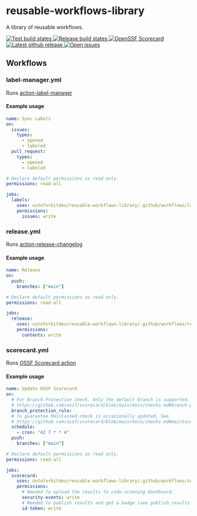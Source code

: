# reusable-workflows-library

A library of reusable workflows.

<p>
  <a href="https://github.com/outoforbitdev/reusable-workflows-library/actions?query=workflow%3ATest+branch%3Amaster">
    <img alt="Test build states" src="https://github.com/outoforbitdev/reusable-workflows-library/workflows/Test/badge.svg">
  </a>
  <a href="https://github.com/outoforbitdev/reusable-workflows-library/actions?query=workflow%3ATest+branch%3Amaster">
    <img alt="Release build states" src="https://github.com/outoforbitdev/reusable-workflows-library/workflows/NPM Publish/badge.svg">
  </a>
  <a href="https://securityscorecards.dev/viewer/?uri=github.com/outoforbitdev/reusable-workflows-library">
    <img alt="OpenSSF Scorecard" src="https://api.securityscorecards.dev/projects/github.com/outoforbitdev/reusable-workflows-library/badge">
  </a>
  <a href="https://github.com/outoforbitdev/reusable-workflows-library/releases/latest">
    <img alt="Latest github release" src="https://img.shields.io/github/v/release/outoforbitdev/reusable-workflows-library?logo=github">
  </a>
  <a href="https://github.com/outoforbitdev/reusable-workflows-library/issues">
    <img alt="Open issues" src="https://img.shields.io/github/issues/outoforbitdev/reusable-workflows-library?logo=github">
  </a>
</p>

## Workflows

### label-manager.yml

Runs [action-label-manager](https://github.com/outoforbitdev/action-label-manager)

#### Example usage

```yml
name: Sync Labels
on:
  issues: 
    types:
      - opened
      - labeled
  pull_request:
    types:
      - opened
      - labeled

# Declare default permissions as read only.
permissions: read-all

jobs:
  labels:
    uses: outoforbitdev/reusable-workflows-library/.github/workflows/label-manager.yml@1.0.0
    permissions:
      issues: write
```

### release.yml

Runs [action-release-changelog](https://github.com/outoforbitdev/action-release-changelog)

#### Example usage

```yml
name: Release
on:
  push:
    branches: ["main"]

# Declare default permissions as read only.
permissions: read-all

jobs:
  release:
    uses: outoforbitdev/reusable-workflows-library/.github/workflows/release.yml@1.0.0
    permissions:
      contents: write
```

### scorecard.yml

Runs [OSSF Scorecard action](https://github.com/ossf/scorecard-action#installation)

#### Example usage

```yml
name: Update OSSF Scorecard
on:
  # For Branch-Protection check. Only the default branch is supported. See
  # https://github.com/ossf/scorecard/blob/main/docs/checks.md#branch-protection
  branch_protection_rule:
  # To guarantee Maintained check is occasionally updated. See
  # https://github.com/ossf/scorecard/blob/main/docs/checks.md#maintained
  schedule:
    - cron: "42 7 * * 4"
  push:
    branches: ["main"]

# Declare default permissions as read only.
permissions: read-all

jobs:
  scorecard:
    uses: outoforbitdev/reusable-workflows-library/.github/workflows/scorecard.yml@1.0.0
    permissions:
      # Needed to upload the results to code-scanning dashboard.
      security-events: write
      # Needed to publish results and get a badge (see publish_results below).
      id-token: write
```
